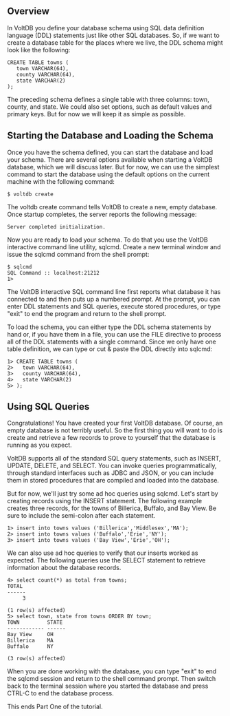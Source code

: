 <!--
{
"name" : "creating",
"version" : "0.1",
"title" : "Creating the Database",
"description": "In VoltDB you define your database schema using SQL data definition language (DDL) statements just like other SQL databases.",
"freshnessDate" : 2015-07-08,
"homepage" : "http://docs.voltdb.com/tutorial/",
"license" : "All Rights Reserved"
}
-->

<!-- @section -->

## Overview

In VoltDB you define your database schema using SQL data definition language (DDL) statements just like other SQL databases. So, if we want to create a database table for the places where we live, the DDL schema might look like the following:

```
CREATE TABLE towns (
   town VARCHAR(64),
   county VARCHAR(64),
   state VARCHAR(2)
);
```

The preceding schema defines a single table with three columns: town, county, and state. We could also set options, such as default values and primary keys. But for now we will keep it as simple as possible.

<!-- @section -->

## Starting the Database and Loading the Schema

Once you have the schema defined, you can start the database and load your schema. There are several options available when starting a VoltDB database, which we will discuss later. But for now, we can use the simplest command to start the database using the default options on the current machine with the following command:

```
$ voltdb create
```

The voltdb create command tells VoltDB to create a new, empty database. Once startup completes, the server reports the following message:

```
Server completed initialization.
```

Now you are ready to load your schema. To do that you use the VoltDB interactive command line utility, sqlcmd. Create a new terminal window and issue the sqlcmd command from the shell prompt:

```
$ sqlcmd
SQL Command :: localhost:21212
1>
```

The VoltDB interactive SQL command line first reports what database it has connected to and then puts up a numbered prompt. At the prompt, you can enter DDL statements and SQL queries, execute stored procedures, or type "exit" to end the program and return to the shell prompt.

To load the schema, you can either type the DDL schema statements by hand or, if you have them in a file, you can use the FILE directive to process all of the DDL statements with a single command. Since we only have one table definition, we can type or cut & paste the DDL directly into sqlcmd:

```
1> CREATE TABLE towns (
2>   town VARCHAR(64),
3>   county VARCHAR(64),
4>   state VARCHAR(2)
5> );
```

<!-- @section -->

## Using SQL Queries

Congratulations! You have created your first VoltDB database. Of course, an empty database is not terribly useful. So the first thing you will want to do is create and retrieve a few records to prove to yourself that the database is running as you expect.

VoltDB supports all of the standard SQL query statements, such as INSERT, UPDATE, DELETE, and SELECT. You can invoke queries programmatically, through standard interfaces such as JDBC and JSON, or you can include them in stored procedures that are compiled and loaded into the database.

But for now, we'll just try some ad hoc queries using sqlcmd. Let's start by creating records using the INSERT statement. The following example creates three records, for the towns of Billerica, Buffalo, and Bay View. Be sure to include the semi-colon after each statement.

```
1> insert into towns values ('Billerica','Middlesex','MA');
2> insert into towns values ('Buffalo','Erie','NY');
3> insert into towns values ('Bay View','Erie','OH');
```

We can also use ad hoc queries to verify that our inserts worked as expected. The following queries use the SELECT statement to retrieve information about the database records.

```
4> select count(*) as total from towns;
TOTAL
------
     3

(1 row(s) affected)
5> select town, state from towns ORDER BY town;
TOWN         STATE
------------ ------
Bay View     OH
Billerica    MA
Buffalo      NY

(3 row(s) affected)
```

When you are done working with the database, you can type "exit" to end the sqlcmd session and return to the shell command prompt. Then switch back to the terminal session where you started the database and press CTRL-C to end the database process.

This ends Part One of the tutorial.
